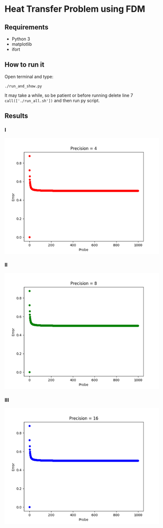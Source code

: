 # Heat Transfer Problem using FDM
## Requirements
* Python 3
* matplotlib
* ifort

## How to run it
Open terminal and type:
```
./run_and_show.py
```

It may take a while, so be patient or before running delete
line 7 ```call(['./run_all.sh'])``` and then run py script.


## Results
### I
![alt text](https://raw.githubusercontent.com/xylini/heat-transfer-problem-fdm/master/plots/plot_p_4.png)

### II
![alt text](https://raw.githubusercontent.com/xylini/heat-transfer-problem-fdm/master/plots/plot_p_8.png)

### III
![alt text](https://raw.githubusercontent.com/xylini/heat-transfer-problem-fdm/master/plots/plot_p_16.png)
